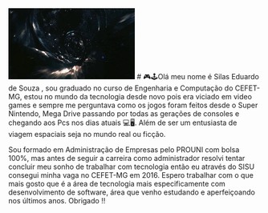 
<img src="13075.gif" alt="Minha Figura" width=50%>
#  🎮🕹Olá meu nome é Silas Eduardo de Souza , sou graduado no curso de Engenharia e Computação do CEFET-MG, estou no mundo da tecnologia desde novo pois era viciado em video games e sempre me perguntava como os jogos foram feitos desde o Super Nintendo, Mega Drive passando por todas as gerações de consoles e chegando aos Pcs nos dias atuais 💻🖥. Além de ser um entusiasta de viagem espaciais seja no mundo real ou ficção.

Sou formado em Administração de Empresas pelo PROUNI com bolsa 100%, mas antes de seguir a carreira como administrador resolvi tentar concluir meu sonho de trabalhar com tecnologia então eu através do SISU consegui minha vaga no CEFET-MG em 2016. Espero trabalhar com o que mais gosto que é a área de tecnologia mais especificamente com desenvolvimento de software, área que venho estudando e aperfeiçoando nos últimos  anos. Obrigado !!
